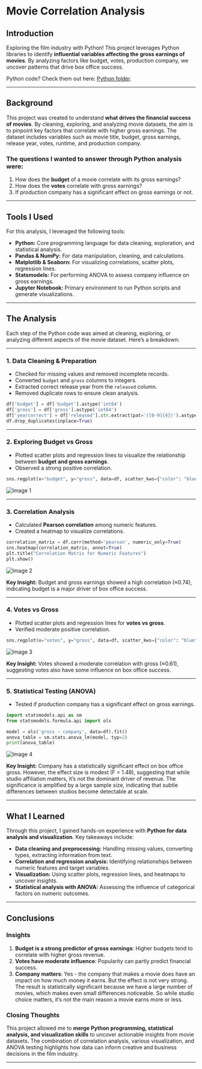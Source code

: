 # Movie Correlation Analysis

## Introduction

Exploring the film industry with Python! This project leverages Python libraries to identify **influential variables affecting the gross earnings of movies**. By analyzing factors like budget, votes, production company, we uncover patterns that drive box office success. 

Python code? Check them out here: [Python folder](/Pyhton/Movie_Correlation_PortfolioProject.ipynb).

---

## Background

This project was created to understand **what drives the financial success of movies**. By cleaning, exploring, and analyzing movie datasets, the aim is to pinpoint key factors that correlate with higher gross earnings. The dataset includes variables such as movie title, budget, gross earnings, release year, votes, runtime, and production company.

### The questions I wanted to answer through Python analysis were:

1. How does the **budget** of a movie correlate with its gross earnings?
2. How does the **votes** correlate with gross earnings?
3. If production company has a significant effect on gross earnings or not.

---

## Tools I Used

For this analysis, I leveraged the following tools:

* **Python:** Core programming language for data cleaning, exploration, and statistical analysis.
* **Pandas & NumPy:** For data manipulation, cleaning, and calculations.
* **Matplotlib & Seaborn:** For visualizing correlations, scatter plots, regression lines.
* **Statsmodels:** For performing ANOVA to assess company influence on gross earnings.
* **Jupyter Notebook:** Primary environment to run Python scripts and generate visualizations.

---

## The Analysis

Each step of the Python code was aimed at cleaning, exploring, or analyzing different aspects of the movie dataset. Here’s a breakdown:

---

### 1. Data Cleaning & Preparation

* Checked for missing values and removed incomplete records.
* Converted `budget` and `gross` columns to integers.
* Extracted correct release year from the `released` column.
* Removed duplicate rows to ensure clean analysis.

```python
df['budget'] = df['budget'].astype('int64')
df['gross'] = df['gross'].astype('int64')
df['yearcorrect'] = df['released'].str.extract(pat='([0-9]{4})').astype(int)
df.drop_duplicates(inplace=True)
```

---

### 2. Exploring Budget vs Gross

* Plotted scatter plots and regression lines to visualize the relationship between **budget and gross earnings**.
* Observed a strong positive correlation.

```python
sns.regplot(x="budget", y="gross", data=df, scatter_kws={"color": "blue"}, line_kws={"color": "red"})
```

![Image 1](images/budget_vs_gross.png)


---

### 3. Correlation Analysis

* Calculated **Pearson correlation** among numeric features.
* Created a heatmap to visualize correlations.

```python
correlation_matrix = df.corr(method='pearson', numeric_only=True)
sns.heatmap(correlation_matrix, annot=True)
plt.title("Correlation Matrix for Numeric Features")
plt.show()
```

![Image 2](images/heatmap.png)


**Key Insight:** Budget and gross earnings showed a high correlation (≈0.74), indicating budget is a major driver of box office success. 

---

### 4. Votes vs Gross

* Plotted scatter plots and regression lines for **votes vs gross**.
* Verified moderate positive correlation.

```python
sns.regplot(x="votes", y="gross", data=df, scatter_kws={"color": "blue"}, line_kws={"color": "red"})
```

![Image 3](images/votes_vs_gross.png)


**Key Insight:** Votes showed a moderate correlation with gross (≈0.61), suggesting votes also have some influence on box office success.

---

### 5. Statistical Testing (ANOVA)

* Tested if production company has a significant effect on gross earnings.

```python
import statsmodels.api as sm
from statsmodels.formula.api import ols

model = ols('gross ~ company', data=df).fit()
anova_table = sm.stats.anova_lm(model, typ=2)
print(anova_table)
```

![Image 4](images/anova_result.png)


**Key Insight:** Company has a statistically significant effect on box office gross. However, the effect size is modest (F = 1.48), suggesting that while studio affiliation matters, it’s not the dominant driver of revenue. The significance is amplified by a large sample size, indicating that subtle differences between studios become detectable at scale.

---

## What I Learned

Through this project, I gained hands-on experience with **Python for data analysis and visualization**. Key takeaways include:

* **Data cleaning and preprocessing:** Handling missing values, converting types, extracting information from text.
* **Correlation and regression analysis:** Identifying relationships between numeric features and target variables.
* **Visualization:** Using scatter plots, regression lines, and heatmaps to uncover insights.
* **Statistical analysis with ANOVA:** Assessing the influence of categorical factors on numeric outcomes.

---

## Conclusions

### Insights

1. **Budget is a strong predictor of gross earnings**: Higher budgets tend to correlate with higher gross revenue.
2. **Votes have moderate influence**: Popularity can partly predict financial success.
3. **Company matters**: Yes - the company that makes a movie does have an impact on how much money it earns. But the effect is not very strong. The result is statistically significant because we have a large number of movies, which makes even small differences noticeable. So while studio choice matters, it’s not the main reason a movie earns more or less.

### Closing Thoughts

This project allowed me to **merge Python programming, statistical analysis, and visualization skills** to uncover actionable insights from movie datasets. The combination of correlation analysis, various visualization, and ANOVA testing highlights how data can inform creative and business decisions in the film industry.

---


